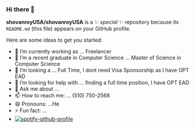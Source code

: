 ### Hi there 👋


**shovanroyUSA/shovanroyUSA** is a ✨ _special_ ✨ repository because its `README.md` (this file) appears on your GitHub profile.

Here are some ideas to get you started:

- 🔭 I’m currently working as ... Freelancer
- 🌱 I’m a recent graduate in Computer Science ... Master of Science in Computer Science
- 👯 I’m looking a ... Full Time, I dont need Visa Sponsorship as I have OPT EAD 
- 🤔 I’m looking for help with ... finding a full time position, I have OPT EAD
- 💬 Ask me about ...  
- 📫 How to reach me: ... (510) 750-2568
- 😄 Pronouns: ...He
- ⚡ Fun fact: ...
- [![spotify-github-profile](https://spotify-github-profile.vercel.app/api/view?uid=31pwpq2yirlkwif2cdker4hka2yu&cover_image=true&theme=default&show_offline=true&background_color=121212&interchange=false)](https://spotify-github-profile.vercel.app/api/view?uid=31pwpq2yirlkwif2cdker4hka2yu&redirect=true)
